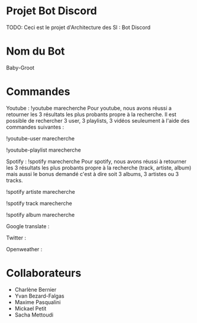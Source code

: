 # Projet Bot Discord
TODO: Ceci est le projet d'Architecture des SI : Bot Discord

# Nom du Bot
Baby-Groot

# Commandes

Youtube : !youtube marecherche
Pour youtube, nous avons réussi a retourner les 3 résultats les plus probants propre à la recherche.
Il est possible de rechercher 3 user, 3 playlists, 3 vidéos seuleument à l'aide des commandes suivantes :

!youtube-user marecherche

!youtube-playlist marecherche 

Spotify : !spotify marecherche
Pour spotify, nous avons réussi à retourner les 3 résultats les plus probants propre à la recherche (track, artiste, album) mais aussi le bonus demandé c'est à dire soit 3 albums, 3 artistes ou 3 tracks.

!spotify artiste marecherche

!spotify track marecherche

!spotify album marecherche

Google translate :


Twitter :


Openweather :


# Collaborateurs
- Charlène Bernier
- Yvan Bezard-Falgas
- Maxime Pasqualini
- Mickael Petit
- Sacha Mettoudi
